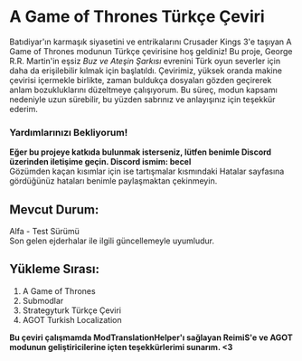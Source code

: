 # A Game of Thrones Türkçe Çeviri 

Batıdiyar'ın karmaşık siyasetini ve entrikalarını Crusader Kings 3'e taşıyan A Game of Thrones modunun Türkçe çevirisine hoş geldiniz! Bu proje, George R.R. Martin'in eşsiz _Buz ve Ateşin Şarkısı_ evrenini Türk oyun severler için daha da erişilebilir kılmak için başlatıldı. Çevirimiz, yüksek oranda makine çevirisi içermekle birlikte, zaman buldukça dosyaları gözden geçirerek anlam bozukluklarını düzeltmeye çalışıyorum. Bu süreç, modun kapsamı nedeniyle uzun sürebilir, bu yüzden sabrınız ve anlayışınız için teşekkür ederim.

### Yardımlarınızı Bekliyorum! 
**Eğer bu projeye katkıda bulunmak isterseniz, lütfen benimle Discord üzerinden iletişime geçin. __Discord ismim:__ becel**   
Gözümden kaçan kısımlar için ise tartışmalar kısmındaki Hatalar sayfasına gördüğünüz hataları benimle paylaşmaktan çekinmeyin. 

## Mevcut Durum: 
Alfa - Test Sürümü   
Son gelen ejderhalar ile ilgili güncellemeyle uyumludur. 

## Yükleme Sırası: 
1. A Game of Thrones 
2. Submodlar 
3. Strategyturk Türkçe Çeviri 
4. AGOT Turkish Localization 

**Bu çeviri çalışmamda ModTranslationHelper'ı sağlayan ReimiS'e ve AGOT modunun geliştiricilerine içten teşekkürlerimi sunarım. <3** 
